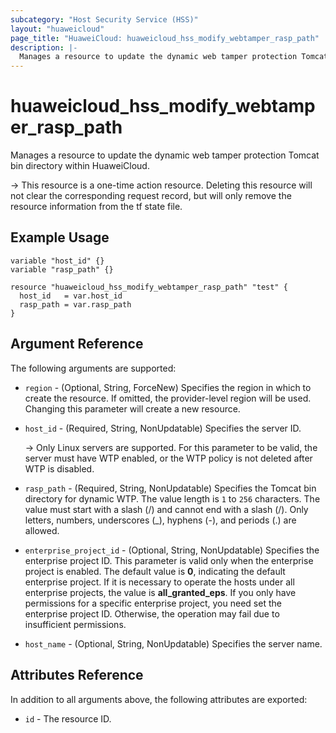```yaml
---
subcategory: "Host Security Service (HSS)"
layout: "huaweicloud"
page_title: "HuaweiCloud: huaweicloud_hss_modify_webtamper_rasp_path"
description: |-
  Manages a resource to update the dynamic web tamper protection Tomcat bin directory within HuaweiCloud.
---
```


# huaweicloud_hss_modify_webtamper_rasp_path

Manages a resource to update the dynamic web tamper protection Tomcat bin directory within HuaweiCloud.

-> This resource is a one-time action resource. Deleting this resource will not clear the corresponding request record,
  but will only remove the resource information from the tf state file.

## Example Usage

```hcl
variable "host_id" {}
variable "rasp_path" {}

resource "huaweicloud_hss_modify_webtamper_rasp_path" "test" {
  host_id   = var.host_id
  rasp_path = var.rasp_path
}
```

## Argument Reference

The following arguments are supported:

* `region` - (Optional, String, ForceNew) Specifies the region in which to create the resource.
  If omitted, the provider-level region will be used.
  Changing this parameter will create a new resource.

* `host_id` - (Required, String, NonUpdatable) Specifies the server ID.
  
  -> Only Linux servers are supported. For this parameter to be valid, the server must have WTP enabled, or the WTP
    policy is not deleted after WTP is disabled.

* `rasp_path` - (Required, String, NonUpdatable) Specifies the Tomcat bin directory for dynamic WTP.
  The value length is `1` to `256` characters. The value must start with a slash (/) and cannot end with a slash (/).
  Only letters, numbers, underscores (_), hyphens (-), and periods (.) are allowed.

* `enterprise_project_id` - (Optional, String, NonUpdatable) Specifies the enterprise project ID.
  This parameter is valid only when the enterprise project is enabled.
  The default value is **0**, indicating the default enterprise project.
  If it is necessary to operate the hosts under all enterprise projects, the value is **all_granted_eps**.
  If you only have permissions for a specific enterprise project, you need set the enterprise project ID. Otherwise,
  the operation may fail due to insufficient permissions.

* `host_name` - (Optional, String, NonUpdatable) Specifies the server name.

## Attributes Reference

In addition to all arguments above, the following attributes are exported:

* `id` - The resource ID.
